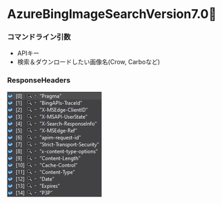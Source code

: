 ﻿# AzureBingImageSearchVersion7.0👏

### コマンドライン引数
- APIキー
- 検索＆ダウンロードしたい画像名(Crow, Carboなど)

### ResponseHeaders
<img src="./Headers.png">